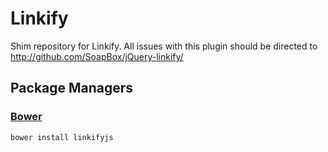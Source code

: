Linkify
=======

Shim repository for Linkify. All issues with this plugin should be directed to http://github.com/SoapBox/jQuery-linkify/

Package Managers
----------------

### [Bower](http://bower.io/)

```
bower install linkifyjs
```
